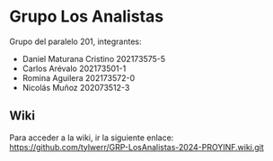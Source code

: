 # Grupo Los Analistas

Grupo del paralelo 201, integrantes:

- Daniel Maturana Cristino 202173575-5
- Carlos Arévalo 202173501-1
- Romina Aguilera 202173572-0
- Nicolás Muñoz 202073512-3

## Wiki

Para acceder a la wiki, ir la siguiente enlace: https://github.com/tylwerr/GRP-LosAnalistas-2024-PROYINF.wiki.git

